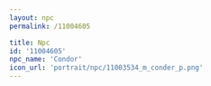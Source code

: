 ```yaml
---
layout: npc
permalink: /11004605

title: Npc
id: '11004605'
npc_name: 'Condor'
icon_url: 'portrait/npc/11003534_m_conder_p.png'
---
```


